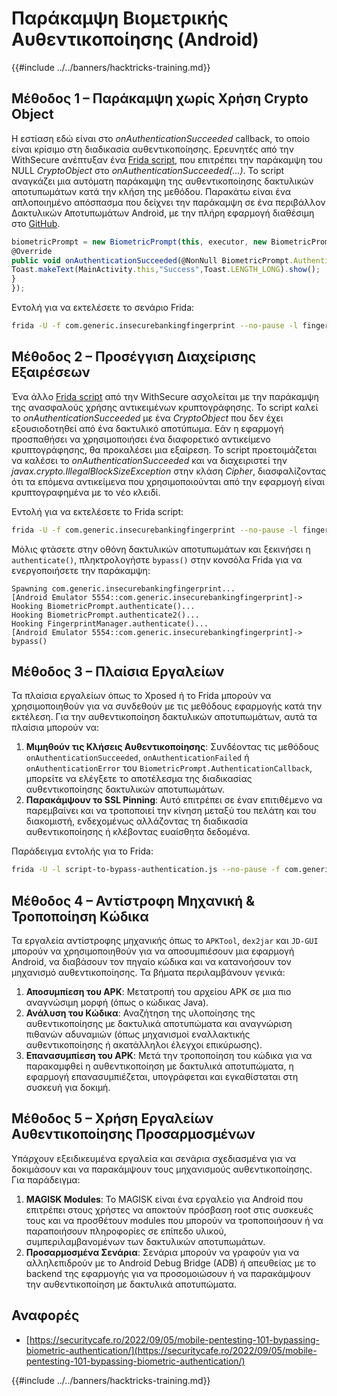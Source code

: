 # Παράκαμψη Βιομετρικής Αυθεντικοποίησης (Android)

{{#include ../../banners/hacktricks-training.md}}

## **Μέθοδος 1 – Παράκαμψη χωρίς Χρήση Crypto Object**

Η εστίαση εδώ είναι στο _onAuthenticationSucceeded_ callback, το οποίο είναι κρίσιμο στη διαδικασία αυθεντικοποίησης. Ερευνητές από την WithSecure ανέπτυξαν ένα [Frida script](https://github.com/WithSecureLABS/android-keystore-audit/blob/master/frida-scripts/fingerprint-bypass.js), που επιτρέπει την παράκαμψη του NULL _CryptoObject_ στο _onAuthenticationSucceeded(...)_. Το script αναγκάζει μια αυτόματη παράκαμψη της αυθεντικοποίησης δακτυλικών αποτυπωμάτων κατά την κλήση της μεθόδου. Παρακάτω είναι ένα απλοποιημένο απόσπασμα που δείχνει την παράκαμψη σε ένα περιβάλλον Δακτυλικών Αποτυπωμάτων Android, με την πλήρη εφαρμογή διαθέσιμη στο [GitHub](https://github.com/St3v3nsS/InsecureBanking).
```javascript
biometricPrompt = new BiometricPrompt(this, executor, new BiometricPrompt.AuthenticationCallback() {
@Override
public void onAuthenticationSucceeded(@NonNull BiometricPrompt.AuthenticationResult result) {
Toast.makeText(MainActivity.this,"Success",Toast.LENGTH_LONG).show();
}
});
```
Εντολή για να εκτελέσετε το σενάριο Frida:
```bash
frida -U -f com.generic.insecurebankingfingerprint --no-pause -l fingerprint-bypass.js
```
## **Μέθοδος 2 – Προσέγγιση Διαχείρισης Εξαιρέσεων**

Ένα άλλο [Frida script](https://github.com/WithSecureLABS/android-keystore-audit/blob/master/frida-scripts/fingerprint-bypass-via-exception-handling.js) από την WithSecure ασχολείται με την παράκαμψη της ανασφαλούς χρήσης αντικειμένων κρυπτογράφησης. Το script καλεί το _onAuthenticationSucceeded_ με ένα _CryptoObject_ που δεν έχει εξουσιοδοτηθεί από ένα δακτυλικό αποτύπωμα. Εάν η εφαρμογή προσπαθήσει να χρησιμοποιήσει ένα διαφορετικό αντικείμενο κρυπτογράφησης, θα προκαλέσει μια εξαίρεση. Το script προετοιμάζεται να καλέσει το _onAuthenticationSucceeded_ και να διαχειριστεί την _javax.crypto.IllegalBlockSizeException_ στην κλάση _Cipher_, διασφαλίζοντας ότι τα επόμενα αντικείμενα που χρησιμοποιούνται από την εφαρμογή είναι κρυπτογραφημένα με το νέο κλειδί.

Εντολή για να εκτελέσετε το Frida script:
```bash
frida -U -f com.generic.insecurebankingfingerprint --no-pause -l fingerprint-bypass-via-exception-handling.js
```
Μόλις φτάσετε στην οθόνη δακτυλικών αποτυπωμάτων και ξεκινήσει η `authenticate()`, πληκτρολογήστε `bypass()` στην κονσόλα Frida για να ενεργοποιήσετε την παράκαμψη:
```
Spawning com.generic.insecurebankingfingerprint...
[Android Emulator 5554::com.generic.insecurebankingfingerprint]-> Hooking BiometricPrompt.authenticate()...
Hooking BiometricPrompt.authenticate2()...
Hooking FingerprintManager.authenticate()...
[Android Emulator 5554::com.generic.insecurebankingfingerprint]-> bypass()
```
## **Μέθοδος 3 – Πλαίσια Εργαλείων**

Τα πλαίσια εργαλείων όπως το Xposed ή το Frida μπορούν να χρησιμοποιηθούν για να συνδεθούν με τις μεθόδους εφαρμογής κατά την εκτέλεση. Για την αυθεντικοποίηση δακτυλικών αποτυπωμάτων, αυτά τα πλαίσια μπορούν να:

1. **Μιμηθούν τις Κλήσεις Αυθεντικοποίησης**: Συνδέοντας τις μεθόδους `onAuthenticationSucceeded`, `onAuthenticationFailed` ή `onAuthenticationError` του `BiometricPrompt.AuthenticationCallback`, μπορείτε να ελέγξετε το αποτέλεσμα της διαδικασίας αυθεντικοποίησης δακτυλικών αποτυπωμάτων.
2. **Παρακάμψουν το SSL Pinning**: Αυτό επιτρέπει σε έναν επιτιθέμενο να παρεμβαίνει και να τροποποιεί την κίνηση μεταξύ του πελάτη και του διακομιστή, ενδεχομένως αλλάζοντας τη διαδικασία αυθεντικοποίησης ή κλέβοντας ευαίσθητα δεδομένα.

Παράδειγμα εντολής για το Frida:
```bash
frida -U -l script-to-bypass-authentication.js --no-pause -f com.generic.in
```
## **Μέθοδος 4 – Αντίστροφη Μηχανική & Τροποποίηση Κώδικα**

Τα εργαλεία αντίστροφης μηχανικής όπως το `APKTool`, `dex2jar` και `JD-GUI` μπορούν να χρησιμοποιηθούν για να αποσυμπιέσουν μια εφαρμογή Android, να διαβάσουν τον πηγαίο κώδικα και να κατανοήσουν τον μηχανισμό αυθεντικοποίησης. Τα βήματα περιλαμβάνουν γενικά:

1. **Αποσυμπίεση του APK**: Μετατροπή του αρχείου APK σε μια πιο αναγνώσιμη μορφή (όπως ο κώδικας Java).
2. **Ανάλυση του Κώδικα**: Αναζήτηση της υλοποίησης της αυθεντικοποίησης με δακτυλικά αποτυπώματα και αναγνώριση πιθανών αδυναμιών (όπως μηχανισμοί εναλλακτικής αυθεντικοποίησης ή ακατάλληλοι έλεγχοι επικύρωσης).
3. **Επανασυμπίεση του APK**: Μετά την τροποποίηση του κώδικα για να παρακαμφθεί η αυθεντικοποίηση με δακτυλικά αποτυπώματα, η εφαρμογή επανασυμπιέζεται, υπογράφεται και εγκαθίσταται στη συσκευή για δοκιμή.

## **Μέθοδος 5 – Χρήση Εργαλείων Αυθεντικοποίησης Προσαρμοσμένων**

Υπάρχουν εξειδικευμένα εργαλεία και σενάρια σχεδιασμένα για να δοκιμάσουν και να παρακάμψουν τους μηχανισμούς αυθεντικοποίησης. Για παράδειγμα:

1. **MAGISK Modules**: Το MAGISK είναι ένα εργαλείο για Android που επιτρέπει στους χρήστες να αποκτούν πρόσβαση root στις συσκευές τους και να προσθέτουν modules που μπορούν να τροποποιήσουν ή να παραποιήσουν πληροφορίες σε επίπεδο υλικού, συμπεριλαμβανομένων των δακτυλικών αποτυπωμάτων.
2. **Προσαρμοσμένα Σενάρια**: Σενάρια μπορούν να γραφούν για να αλληλεπιδρούν με το Android Debug Bridge (ADB) ή απευθείας με το backend της εφαρμογής για να προσομοιώσουν ή να παρακάμψουν την αυθεντικοποίηση με δακτυλικά αποτυπώματα.

## Αναφορές

- [https://securitycafe.ro/2022/09/05/mobile-pentesting-101-bypassing-biometric-authentication/](https://securitycafe.ro/2022/09/05/mobile-pentesting-101-bypassing-biometric-authentication/)


{{#include ../../banners/hacktricks-training.md}}

